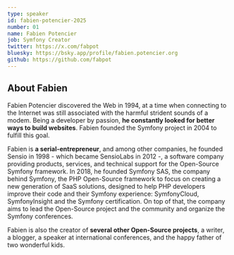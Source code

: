 ```yaml
---
type: speaker
id: fabien-potencier-2025
number: 01
name: Fabien Potencier
job: Symfony Creator
twitter: https://x.com/fabpot
bluesky: https://bsky.app/profile/fabien.potencier.org
github: https://github.com/fabpot
---
```


## About Fabien

Fabien Potencier discovered the Web in 1994, at a time when connecting to the Internet was still associated with the harmful strident sounds of a modem. Being a developer by passion, **he constantly looked for better ways to build websites**. Fabien founded the Symfony project in 2004 to fulfill this goal.

Fabien is **a serial-entrepreneur**, and among other companies, he founded Sensio in 1998 - which became SensioLabs in 2012 -, a software company providing products, services, and technical support for the Open-Source Symfony framework. In 2018, he founded Symfony SAS, the company behind Symfony, the PHP Open-Source framework to focus on creating a new generation of SaaS solutions, designed to help PHP developers improve their code and their Symfony experience: SymfonyCloud, SymfonyInsight and the Symfony certification. On top of that, the company aims to lead the Open-Source project and the community and organize the Symfony conferences.

Fabien is also the creator of **several other Open-Source projects**, a writer, a blogger, a speaker at international conferences, and the happy father of two wonderful kids.

